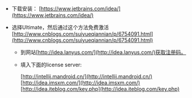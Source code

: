 * 下载安装： [https://www.jetbrains.com/idea/](https://www.jetbrains.com/idea/)
* 选择Ultimate，然后通过这个方法免费激活 [http://www.cnblogs.com/suiyueqiannian/p/6754091.html](http://www.cnblogs.com/suiyueqiannian/p/6754091.html)

  * 到网站[http://idea.lanyus.com/](http://idea.lanyus.com/)获取注册码。

  * 填入下面的license server:

    [http://intellij.mandroid.cn/](http://intellij.mandroid.cn/)  
    [http://idea.imsxm.com/](http://idea.imsxm.com/)  
    [http://idea.iteblog.com/key.php](http://idea.iteblog.com/key.php)



